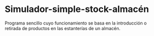 # Simulador-simple-stock-almacén
Programa sencillo cuyo funcionamiento se basa en la introducción o retirada de productos en las estanterías de un almacén.
